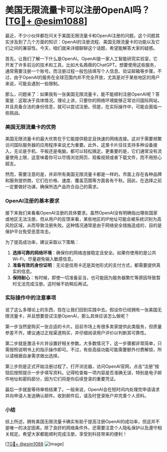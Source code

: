 # 美国无限流量卡可以注册OpenAI吗？[[TG💪+ @esim1088](https://t.me/s/esim1088)]

最近，不少小伙伴都在问关于美国无限流量卡和OpenAI注册的问题。这个问题其实涉及到了几个方面的知识：OpenAI的注册流程、美国无限流量卡的功能以及它们之间的兼容性。今天，咱们就来详细聊聊这个话题，希望能解答大家的疑惑。

首先，让我们了解一下什么是OpenAI。OpenAI是一家人工智能研究实验室，它开发了许多前沿的技术和工具，比如大名鼎鼎的ChatGPT。想要使用这些服务，通常需要注册一个账号。而注册过程一般包括填写个人信息、验证邮箱等步骤。不过，由于OpenAI的服务在全球范围内并不完全开放，尤其是对于某些地区的用户来说，可能会遇到一些限制。

那么，问题来了：如果我有一张美国无限流量卡，能不能顺利注册OpenAI呢？答案是：这取决于具体情况。理论上讲，只要你的网络环境能够正常访问国际网站，并且具备合法的身份信息，就可以尝试注册。但是，在实际操作中，可能会面临一些挑战。

### 美国无限流量卡的优势

美国无限流量卡的最大优势在于它能提供稳定且快速的网络连接。这对于需要频繁访问国际服务器的应用程序来说尤为重要。此外，这类卡片往往支持多种设备接入，无论是手机、平板还是电脑，都可以轻松搞定。更重要的是，它们通常没有流量使用上限，这意味着你可以尽情浏览网页、观看视频或者下载文件，而不用担心超支。

然而，需要注意的是，并非所有美国无限流量卡都是一样的。市面上存在各种品牌和服务提供商，它们在价格、速度、覆盖范围等方面各有千秋。因此，在选择之前一定要做好功课，确保所选产品符合自己的需求。

### OpenAI注册的基本要求

接下来我们来看看OpenAI注册的具体要求。虽然OpenAI没有明确指出哪些国家或地区无法注册，但从用户的反馈来看，某些地区的IP地址可能会被系统识别为高风险区域，从而导致注册失败。这种情况通常是由于网络安全措施造成的，目的是保护平台免受恶意攻击。

为了提高成功率，建议采取以下策略：

1. **选择可靠的网络环境**：确保你的网络连接稳定且安全。如果你使用的是公共Wi-Fi，尽量避免输入敏感信息。
2. **准备有效的身份证明**：无论是信用卡还是其他形式的支付方式，都需要提供真实的信息。
3. **保持耐心**：有时候，即使一切准备妥当，也可能因为服务器繁忙等原因导致暂时无法完成注册。这时候不妨稍后再试。

### 实际操作中的注意事项

说了这么多理论上的东西，现在让我们回到实践中去。假设你已经拥有一张美国无限流量卡，并且想要尝试注册OpenAI，那么具体应该怎么做呢？

第一步当然是购买一张合适的卡片。目前市场上有很多卖家提供此类服务，但质量参差不齐。建议通过正规渠道购买，并仔细阅读用户评价以判断其可靠性。

第二步就是激活卡片并设置好相关参数。大多数情况下，这一步骤都非常简单，只需按照说明书上的指示操作即可。不过，有些高级功能可能需要额外付费解锁，所以请根据自身需求做出选择。

第三步则是正式开始注册过程了。打开浏览器，访问OpenAI官网，点击“注册”按钮后按照提示一步步填写资料。记得检查每一项内容是否准确无误，特别是电子邮件地址和密码部分，因为它们将是你后续登录的重要凭证。

最后一步就是等待审核结果了。一般来说，OpenAI会在短时间内处理完申请请求并向申请人发送确认邮件。收到邮件后，请及时登录账户并完善个人资料。

### 小结

综上所述，拥有美国无限流量卡确实有助于提高注册OpenAI的成功率，但这并不是唯一的决定因素。除了良好的网络条件外，还需要注意个人隐私保护以及遵守相关规定。希望大家都能顺利完成注册，享受到科技带来的便利！

[[TG💪+ @esim1088](https://t.me/s/esim1088) ![Image](https://i.postimg.cc/4NQfJmqS/Snipaste-2025-05-13-00-14-12.png)]